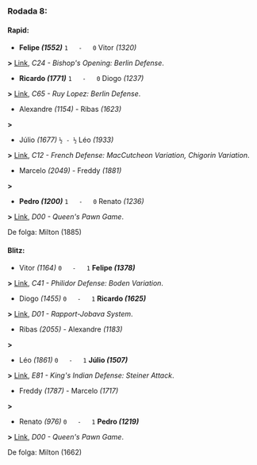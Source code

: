 ### Rodada 8:

#### Rapid:

* **Felipe *(1552)*** `1   -   0`  Vitor *(1320)*

**>** [Link](https://www.lichess.org/il8Y1UYr), *C24 - Bishop's Opening: Berlin Defense*.
* **Ricardo *(1771)*** `1   -   0`  Diogo *(1237)*

**>** [Link](https://www.lichess.org/676T5NmF), *C65 - Ruy Lopez: Berlin Defense*.
* Alexandre *(1154)*     -     Ribas *(1623)*

 **>** 
* Júlio *(1677)* `½ - ½` Léo *(1933)*

**>** [Link](https://www.lichess.org/ULDJhyiK), *C12 - French Defense: MacCutcheon Variation, Chigorin Variation*.
* Marcelo *(2049)*     -     Freddy *(1881)*

 **>** 
* **Pedro *(1200)*** `1   -   0`  Renato *(1236)*

**>** [Link](https://www.lichess.org/eHkRZq9s), *D00 - Queen's Pawn Game*.

De folga: Milton (1885)

#### Blitz:

* Vitor *(1164)* `0   -   1` **Felipe *(1378)***

**>** [Link](https://www.lichess.org/PoxhQGHP), *C41 - Philidor Defense: Boden Variation*.
* Diogo *(1455)* `0   -   1` **Ricardo *(1625)***

**>** [Link](https://www.lichess.org/tOKohgQf), *D01 - Rapport-Jobava System*.
* Ribas *(2055)*     -     Alexandre *(1183)*

 **>** 
* Léo *(1861)* `0   -   1` **Júlio *(1507)***

**>** [Link](https://www.lichess.org/aQvQgFvB), *E81 - King's Indian Defense: Steiner Attack*.
* Freddy *(1787)*     -     Marcelo *(1717)*

 **>** 
* Renato *(976)* `0   -   1` **Pedro *(1219)***

**>** [Link](https://www.lichess.org/xt6SEfF6), *D00 - Queen's Pawn Game*.

De folga: Milton (1662)


